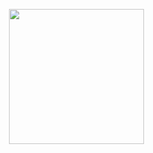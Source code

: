 <p align="center"><img width="240" src="![n100672-K18YaAil9oor](https://github.com/fishscaley/fishscaley/assets/148531582/66e50142-4063-4365-ab54-03233371d57d)" /></p>
